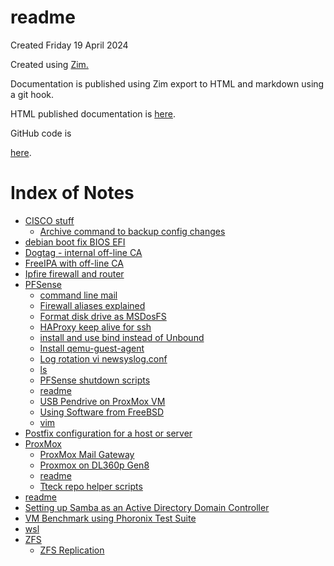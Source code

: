 # readme
Created Friday 19 April 2024

Created using [Zim.](https://zim-wiki.org/)

Documentation is published using Zim export to HTML and markdown using a git hook.

HTML published documentation is [here](https://jmedin1965.github.io/Notes/index.html).

GitHub code is

 [here](https://github.com/jmedin1965/Notes).


# Index of Notes

* [CISCO stuff](./CISCO_stuff.md)
	* [Archive command to backup config changes](./CISCO_stuff/Archive_command_to_backup_config_changes.md)
* [debian boot fix BIOS EFI](./debian_boot_fix_BIOS_EFI.md)
* [Dogtag - internal off-line CA](./Dogtag_-_internal_off-line_CA.md)
* [FreeIPA with off-line CA](./FreeIPA_with_off-line_CA.md)
* [Ipfire firewall and router](./Ipfire_firewall_and_router.md)
* [PFSense](./PFSense.md)
	* [command line mail](./PFSense/command_line_mail.md)
	* [Firewall aliases explained](./PFSense/Firewall_aliases_explained.md)
	* [Format disk drive as MSDosFS](./PFSense/Format_disk_drive_as_MSDosFS.md)
	* [HAProxy keep alive for ssh](./PFSense/HAProxy_keep_alive_for_ssh.md)
	* [install and use bind instead of Unbound](./PFSense/install_and_use_bind_instead_of_Unbound.md)
	* [Install qemu-guest-agent](./PFSense/Install_qemu-guest-agent.md)
	* [Log rotation vi newsyslog.conf](./PFSense/Log_rotation_vi_newsyslog.conf.md)
	* [ls](./PFSense/ls.md)
	* [PFSense shutdown scripts](./PFSense/PFSense_shutdown_scripts.md)
	* [readme](./PFSense/readme.md)
	* [USB Pendrive on ProxMox VM](./PFSense/USB_Pendrive_on_ProxMox_VM.md)
	* [Using Software from FreeBSD](./PFSense/Using_Software_from_FreeBSD.md)
	* [vim](./PFSense/vim.md)
* [Postfix configuration for a host or server](./Postfix_configuration_for_a_host_or_server.md)
* [ProxMox](./ProxMox.md)
	* [ProxMox Mail Gateway](./ProxMox/ProxMox_Mail_Gateway.md)
	* [Proxmox on DL360p Gen8](./ProxMox/Proxmox_on_DL360p_Gen8.md)
	* [readme](./ProxMox/readme.md)
	* [Tteck repo helper scripts](./ProxMox/Tteck_repo_helper_scripts.md)
* [readme](./readme.md)
* [Setting up Samba as an Active Directory Domain Controller](./Setting_up_Samba_as_an_Active_Directory_Domain_Controller.md)
* [VM Benchmark using Phoronix Test Suite](./VM_Benchmark_using_Phoronix_Test_Suite.md)
* [wsl](./wsl.md)
* [ZFS](./ZFS.md)
	* [ZFS Replication](./ZFS/ZFS_Replication.md)


